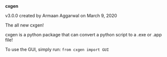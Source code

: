 **cxgen**

v3.0.0 created by Armaan Aggarwal on March 9, 2020

The all new cxgen!

cxgen is a python package that can convert a python script to a .exe or .app file!

To use the GUI, simply run: `from cxgen import GUI`